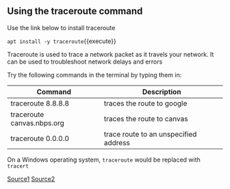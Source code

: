 ## Using the traceroute command ##

Use the link below to install traceroute

`apt install -y traceroute`{{execute}}

Traceroute is used to trace a network packet as it travels your network. It can be used to troubleshoot network delays and errors

Try the following commands in the terminal by typing them in:

Command | Description
---------------------|----------------------------------------------------
traceroute 8.8.8.8 | traces the route to google
traceroute canvas.nbps.org | traces the route to canvas
traceroute 0.0.0.0 | trace route to an unspecified address


On a Windows operating system, `traceroute` would be replaced with `tracert`

[Source1](https://www.oreilly.com/library/view/mastering-windows-server/9781789804539/bc2eae11-335a-4603-8959-d044a41bbf13.xhtml)
[Source2](https://www.oreilly.com/library/view/centos-quick-start/9781789344875/a9b91e07-9534-485b-ae15-cd05d35f42a0.xhtml)
